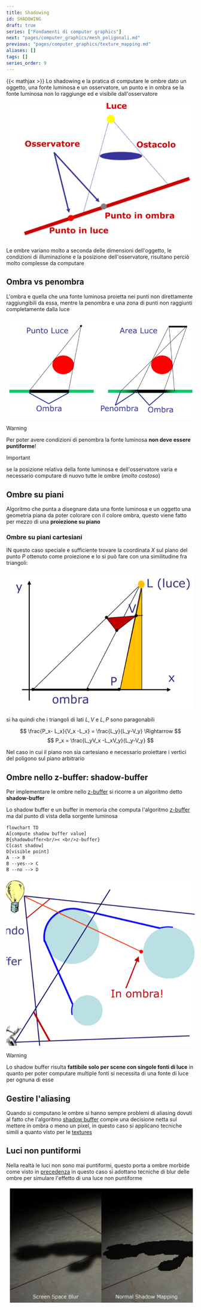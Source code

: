 ```yaml
---
title: Shadowing
id: SHADOWING
draft: true
series: ["Fondamenti di computer graphics"]
next: "pages/computer_graphics/mesh_poligonali.md"
previous: "pages/computer_graphics/texture_mapping.md"
aliases: []
tags: []
series_order: 9
---
```


{{< mathjax >}}
Lo shadowing e la pratica di computare le ombre dato un oggetto, una fonte luminosa e un osservatore, un punto e in ombra se la fonte luminosa non lo raggiunge ed e visibile dall'osservatore

![](Pasted%20image%2020250102164748.png)

Le ombre variano molto a seconda delle dimensioni dell'oggetto, le condizioni di illuminazione e la posizione dell'osservatore, risultano perciò molto complesse da computare

## Ombra vs penombra

L'ombra e quella che una fonte luminosa proietta nei punti non direttamente raggiungibili da essa, mentre la penombra e una zona di punti non raggiunti completamente dalla luce

![](Pasted%20image%2020250102165219.png)

> [!WARNING]
> Per poter avere condizioni di penombra la fonte luminosa **non deve essere puntiforme**!

> [!IMPORTANT]
> se la posizione relativa della fonte luminosa e dell'osservatore varia e necessario computare di nuovo tutte le ombre (*molto costoso*)

## Ombre su piani

Algoritmo che punta a disegnare data una fonte luminosa e un oggetto una geometria piana da poter colorare con il colore ombra, questo viene fatto per mezzo di una **proiezione su piano**

### Ombre su piani cartesiani

IN questo caso speciale e sufficiente trovare la coordinata $X$ sul piano del punto $P$ ottenuto come proiezione e lo si può fare con una similitudine fra triangoli:

![](Pasted%20image%2020250102171118.png)

si ha quindi che i triangoli di lati $L,V$ e $L,P$ sono paragonabili

$$
\frac{P_x- L_x}{V_x -L_x} = \frac{L_y}{L_y-V_y} \Rightarrow
$$
$$
P_x = \frac{L_yV_x -L_xV_y}{L_y-V_y}
$$

Nel caso in cui il piano non sia cartesiano e necessario proiettare i vertici del poligono sul piano arbitrario

## Ombre nello z-buffer: shadow-buffer

Per implementare le ombre nello [z-buffer](pages/computer_graphics/real_time_rendering.md#algoritmo%20z-buffer) si ricorre a un algoritmo detto **shadow-buffer**

Lo shadow buffer e un buffer in memoria che computa l'algoritmo [z-buffer](pages/computer_graphics/real_time_rendering.md#algoritmo%20z-buffer) ma dal punto di vista della sorgente luminosa

```mermaid
flowchart TD
A[compute shadow buffer value]
B{shadowbuffer<br/>< <br/>z-buffer}
C[cast shadow]
D[visible point]
A --> B
B --yes--> C
B --no --> D
```

![](Pasted%20image%2020250102175751.png)

> [!WARNING]
> Lo shadow buffer risulta **fattibile solo per scene con singole fonti di luce** in quanto per poter computare multiple fonti si necessita di una fonte di luce per ognuna di esse

## Gestire l'aliasing

Quando si computano le ombre si hanno sempre problemi di aliasing dovuti al fatto che l'algoritmo [shadow buffer](#ombre%20nello%20z-buffer%20shadow-buffer) compie una decisione netta sul mettere in ombra o meno un pixel, in questo caso si applicano tecniche simili a quanto visto per le [textures](pages/computer_graphics/texture_mapping.md#gestire%20l'aliasing)

## Luci non puntiformi

Nella realtà le luci non sono mai puntiformi, questo porta a ombre morbide come visto in [precedenza](#ombra%20vs%20penombra) in questo caso si adottano tecniche di blur delle ombre per simulare l'effetto di una luce non puntiforme

![](Pasted%20image%2020250102180827.png)
